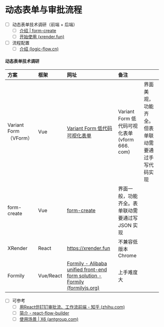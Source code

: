 # 动态表单与审批流程

- [ ] 动态表单技术调研（前端 + 后端）
	- [ ] [介绍 | form-create](http://form-create.com/v3/guide/)
	- [ ] [开始使用 (xrender.fun)](https://xrender.fun/form-render)
- [ ] 流程配置
	- [ ] [介绍 (logic-flow.cn)](https://docs.logic-flow.cn/docs/#/zh/guide/start)

#### 动态表单技术调研

| 方案                  | 框架        | 网址                                                                                                    | 备注                                     |                           |
| :------------------ | :-------- | :---------------------------------------------------------------------------------------------------- | :------------------------------------- | :------------------------ |
| Variant Form（VForm） | Vue       | [Variant Form 低代码可视化表单](https://www.vform666.com)                                                     | Variant Form 低代码可视化表单 (vform 666. com) | 界面美观，功能齐全。但表单联动需要通过手写代码实现 |
| form-create         | Vue       | <a href="http://form-create.com/">form-create</a>                                                     | 界面一般，功能齐全。表单联动需要通过写 JSON 实现            |                           |
| XRender             | React     | https://xrender.fun                                                                                   | 不兼容低版本 Chrome                          |                           |
| Formily             | Vue/React | [Formily - Alibaba unified front-end form solution - Formily (formilyjs.org)](https://formilyjs.org/) | 上手难度大                                  |                           |

- [ ] 可参考
	- [ ] [用React仿钉钉审批流、工作流前端 - 知乎 (zhihu.com)](https://zhuanlan.zhihu.com/p/648307778)
	- [ ] [简介 - react-flow-builder](https://react-flow-builder.site/#/#%E8%AF%95%E4%B8%80%E8%AF%95)
	- [ ] [使用场景 | X6 (antgroup.com)](https://x6.antv.antgroup.com/zh/examples/showcase/practices/#bpmn)

